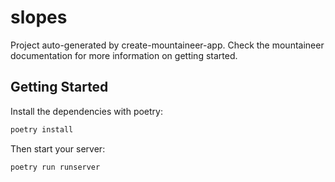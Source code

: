 # slopes

Project auto-generated by create-mountaineer-app. Check the mountaineer documentation for more information on getting started.

## Getting Started

Install the dependencies with poetry:

```bash
poetry install
```

Then start your server:

```bash
poetry run runserver
```
